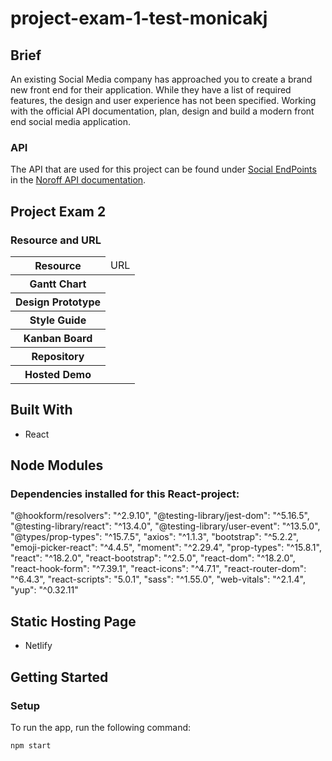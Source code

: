 # project-exam-1-test-monicakj

## Brief
An existing Social Media company has approached you to create a brand new front end for their application. While they have a list of required features, the design and user experience has not been specified. Working with the official API documentation, plan, design and build a modern front end social media application.

### API
The API that are used for this project can be found under [Social EndPoints](https://nf-api.onrender.com/docs/static/index.html) in the [Noroff API documentation](https://noroff-api-docs.netlify.app/).

## Project Exam 2
### Resource and URL
<table>
  <thead>
    <tr>
      <th>Resource</th>
      <td>URL</td>
    </tr>
  </thead>
  <tbody>
    <tr>
      <th>Gantt Chart</th>
      <td></td>
    </tr>
    <tr>
      <th>Design Prototype</th>
      <td></td>
    </tr>
    <tr>
      <th>Style Guide</th>
      <td></td>
    </tr>
    <tr>
      <th>Kanban Board</th>
      <td></td>
    </tr>
    <tr>
      <th>Repository</th>
      <td></td>
    </tr>
    <tr>
      <th>Hosted Demo</th>
      <td></td>
    </tr>
  </tbody>
</table>

## Built With
- React

## Node Modules
### Dependencies installed for this React-project: 
"@hookform/resolvers": "^2.9.10",
"@testing-library/jest-dom": "^5.16.5",
"@testing-library/react": "^13.4.0",
"@testing-library/user-event": "^13.5.0",
"@types/prop-types": "^15.7.5",
"axios": "^1.1.3",
"bootstrap": "^5.2.2",
"emoji-picker-react": "^4.4.5",
"moment": "^2.29.4",
"prop-types": "^15.8.1",
"react": "^18.2.0",
"react-bootstrap": "^2.5.0",
"react-dom": "^18.2.0",
"react-hook-form": "^7.39.1",
"react-icons": "^4.7.1",
"react-router-dom": "^6.4.3",
"react-scripts": "5.0.1",
"sass": "^1.55.0",
"web-vitals": "^2.1.4",
"yup": "^0.32.11"

## Static Hosting Page
- Netlify

## Getting Started

### Setup

To run the app, run the following command:

```bash
npm start
```

